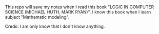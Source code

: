 This repo will save my notes when I read this book "LOGIC IN COMPUTER SCIENCE (MICHAEL HUTH, MARK RYAN)".
I know this book when I learn subject "Mathematic modeling".

Credo: I am only know that I don't know anything.
